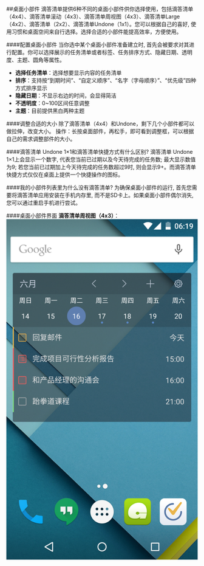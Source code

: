 ##桌面小部件
滴答清单提供6种不同的桌面小部件供你选择使用，包括滴答清单（4x4）、滴答清单滚动（4x3）、滴答清单周视图（4x3）、滴答清单Large（4x2）、滴答清单（2x2）、滴答清单Undone（1x1）。您可以根据自己的喜好, 使用习惯和桌面空间来自行选择。选择合适的小部件能提高效率，方便使用。

####配置桌面小部件
当你选中某个桌面小部件准备建立时, 首先会被要求对其进行配置。你可以选择展示的任务清单或者标签、任务排序方式、隐藏日期、透明度、主题、圆角等属性。
- **选择任务清单**：选择想要显示内容的任务清单
- **排序**：支持按“到期时间”、“自定义顺序”、“名字（字母顺序）”、“优先级”四种方式排序显示
- **隐藏日期**：不显示右边的时间，会显得简洁
- **不透明度**：0~100区间任意调整
- **主题**：目前提供黑白两种主题

####调整合适的大小
除了滴答清单（4x4）和Undone，剩下几个小部件都可以做拉伸，改变大小。
操作：长按桌面部件，再松手，即可看到调整框，可以根据自己的需求调整部件的大小。

####滴答清单 Undone 1×1和滴答清单快捷方式有什么区别?
滴答清单 Undone 1×1上会显示一个数字, 代表您当前已过期以及今天待完成的任务数; 最大显示数值为9; 若您当前已过期加上今天待完成的任务数超过9时, 则会显示9+。而滴答清单快捷方式仅仅在桌面上提供一个快捷操作的图标。

####我的小部件列表里为什么没有滴答清单?
为确保桌面小部件的运行, 首先您需要将滴答清单应用安装在手机内存里, 而不是SD卡上。如果桌面小部件偶尔消失, 您可以通过重启手机进行尝试。

####桌面小部件界面
**滴答清单周视图（4x3）**：<br >
<img src="/images/widget1.png"/>
